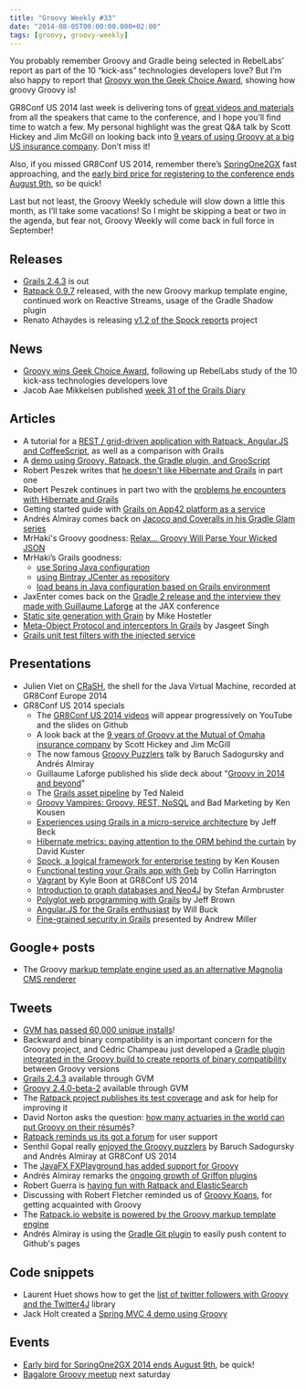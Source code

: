 ```yaml
---
title: "Groovy Weekly #33"
date: "2014-08-05T00:00:00.000+02:00"
tags: [groovy, groovy-weekly]
---
```


You probably remember Groovy and Gradle being selected in RebelLabs’ report as part of the 10 “kick-ass” technologies developers love? But I’m also happy to report that [Groovy won the Geek Choice Award](http://glaforge.appspot.com/article/groovy-receives-geek-choice-award), showing how groovy Groovy is!

GR8Conf US 2014 last week is delivering tons of [great videos and materials](https://www.youtube.com/channel/UC7wUp2KIa1hoMNn0r7JUVEg) from all the speakers that came to the conference, and I hope you’ll find time to watch a few. My personal highlight was the great Q&A talk by Scott Hickey and Jim McGill on looking back into [9 years of using Groovy at a big US insurance company](https://www.youtube.com/watch?v=CvpxRoLEq7M). Don’t miss it!

Also, if you missed GR8Conf US 2014, remember there’s [SpringOne2GX](http://springone2gx.com/) fast approaching, and the [early bird price for registering to the conference ends August 9th](https://2014.event.springone2gx.com/register), so be quick!

Last but not least, the Groovy Weekly schedule will slow down a little this month, as I’ll take some vacations! So I might be skipping a beat or two in the agenda, but fear not, Groovy Weekly will come back in full force in September!

## Releases

*   [Grails 2.4.3](https://grails.org/2.4.3+Release+Notes) is out
*   [Ratpack 0.9.7](http://www.ratpack.io/versions/0.9.7) released, with the new Groovy markup template engine, continued work on Reactive Streams, usage of the Gradle Shadow plugin
*   Renato Athaydes is releasing [v1.2 of the Spock reports](https://groups.google.com/forum/#!msg/spockframework/RzXOqfw4OD0/ZoJsL8VTnmgJ) project

## News

*   [Groovy wins Geek Choice Award](http://glaforge.appspot.com/article/groovy-receives-geek-choice-award), following up RebelLabs study of the 10 kick-ass technologies developers love
*   Jacob Aae Mikkelsen published [week 31 of the Grails Diary](http://grydeske.net/news/show/55)

## Articles

*   A tutorial for a [REST / grid-driven application with Ratpack, Angular.JS and CoffeeScript](http://wordpress.transentia.com.au/wordpress/2014/07/04/livin-on-the-grid/), as well as a comparison with Grails
*   A [demo using Groovy, Ratpack, the Gradle plugin, and GrooScript](http://grooscript.org/ratpack-demo.html)
*   Robert Peszek writes that [he doesn't like Hibernate and Grails](http://rpeszek.blogspot.fr/2014/08/i-dont-like-hibernate-and-grails-part-1.html) in part one
*   Robert Peszek continues in part two with the [problems he encounters with Hibernate and Grails](http://rpeszek.blogspot.fr/2014/08/i-dont-like-hibernategrails-part-2.html)
*   Getting started guide with [Grails on App42 platform as a service](http://app42paas.shephertz.com/dev-center/grails-platform-as-a-service/)
*   Andrés Almiray comes back on [Jacoco and Coveralls in his Gradle Glam series](http://www.jroller.com/aalmiray/entry/gradle_glam_jacoco_coveralls_take)
*   MrHaki's Groovy goodness: [Relax... Groovy Will Parse Your Wicked JSON](http://mrhaki.blogspot.fr/2014/08/groovy-goodness-relax-groovy-will-parse.html)
*   MrHaki’s Grails goodness:
    *   [use Spring Java configuration](http://mrhaki.blogspot.fr/2014/08/grails-goodness-use-spring-java.html)
    *   [using Bintray JCenter as repository](http://mrhaki.blogspot.fr/2014/08/grails-goodness-using-bintray-jcenter.html)
    *   [load beans in Java configuration based on Grails environment](http://mrhaki.blogspot.fr/2014/08/grails-goodness-conditionally-load.html)
*   JaxEnter comes back on the [Gradle 2 release and the interview they made with Guillaume Laforge](http://jaxenter.com/gradle-2-0-is-here-sleek-speedy-and-supporting-java-8-50707.html) at the JAX conference
*   [Static site generation with Grain](http://www.objectpartners.com/2014/07/29/static-website-generation-in-groovy/) by Mike Hostetler
*   [Meta-Object Protocol and interceptors In Grails](http://www.oodlestechnologies.com/blogs/Metaobject-Protocol-%26-Interceptors-In-Grails) by Jasgeet Singh
*   [Grails unit test filters with the injected service](http://www.intelligrape.com/blog/2014/08/04/grails-unit-test-filters-with-the-injected-service/)

## Presentations

*   Julien Viet on [CRaSH](http://www.youtube.com/watch?v=ZRQwZfP2uIc&feature=youtu.be&a), the shell for the Java Virtual Machine, recorded at GR8Conf Europe 2014
*   GR8Conf US 2014 specials
    *   The [GR8Conf US 2014 videos](https://twitter.com/gr8confus/status/494856150261567489) will appear progressively on YouTube and the slides on Github
    *   A look back at the [9 years of Groovy at the Mutual of Omaha insurance company](https://www.youtube.com/watch?v=CvpxRoLEq7M) by Scott Hickey and Jim McGill
    *   The now famous [Groovy Puzzlers](http://fr.slideshare.net/GroovyPuzzlers/the-groovy-puzzlers-gr8-conf-us-2014) talk by Baruch Sadogursky and Andrés Almiray
    *   Guillaume Laforge published his slide deck about "[Groovy in 2014 and beyond](https://speakerdeck.com/glaforge/groovy-in-2014-and-beyond-at-gr8conf-us-2014)"
    *   The [Grails asset pipeline](https://www.youtube.com/watch?v=A17geQa5WQc) by Ted Naleid
    *   [Groovy Vampires: Groovy, REST, NoSQL](https://www.youtube.com/watch?v=fhGRLFLamN8) and Bad Marketing by Ken Kousen
    *   [Experiences using Grails in a micro-service architecture](https://www.youtube.com/watch?v=wF8gjfh0Kyw) by Jeff Beck
    *   [Hibernate metrics: paying attention to the ORM behind the curtain](https://www.youtube.com/watch?v=_cdb7zYNEFg&feature=youtu.be) by David Kuster
    *   [Spock, a logical framework for enterprise testing](https://www.youtube.com/watch?v=i28F13zZwlg&feature=youtu.be) by Ken Kousen
    *   [Functional testing your Grails app with Geb](https://www.youtube.com/watch?v=VvTxOwYsj88) by Collin Harrington
    *   [Vagrant](https://www.youtube.com/watch?v=-WQGIZ90H2w&list=UU7wUp2KIa1hoMNn0r7JUVEg) by Kyle Boon at GR8Conf US 2014
    *   [Introduction to graph databases and Neo4J](https://www.youtube.com/watch?v=8W8F9zVmwDs) by Stefan Armbruster
    *   [Polyglot web programming with Grails](https://www.youtube.com/watch?v=KFz0n7NLXJA) by Jeff Brown
    *   [Angular.JS for the Grails enthusiast](https://www.youtube.com/watch?v=ObbQw6_VbWs) by Will Buck
    *   [Fine-grained security in Grails](https://www.youtube.com/watch?v=IGgsARk8BGE&feature=youtu.be) presented by Andrew Miller

## Google+ posts

*   The Groovy [markup template engine used as an alternative Magnolia CMS renderer](https://plus.google.com/u/0/100991326727521012956/posts/BzRTzUjRinF?cfem=1)

## Tweets

*   [GVM has passed 60,000 unique installs](https://twitter.com/gvmtool/status/494515638669705216)!
*   Backward and binary compatibility is an important concern for the Groovy project, and Cédric Champeau just developed a [Gradle plugin integrated in the Groovy build to create reports of binary compatibility](https://twitter.com/cedricchampeau/status/494457760986456064) between Groovy versions
*   [Grails 2.4.3](https://twitter.com/gvmtool/status/494482701567528960) available through GVM
*   [Groovy 2.4.0-beta-2](https://twitter.com/gvmtool/status/494827442641833984) available through GVM
*   The [Ratpack project publishes its test coverage](https://twitter.com/ratpackweb/status/494957092474605570) and ask for help for improving it
*   David Norton asks the question: [how many actuaries in the world can put Groovy on their résumés](https://twitter.com/davidnortonjr/status/494197093524054017)?
*   [Ratpack reminds us its got a forum](https://twitter.com/ratpackweb/status/494985575863050240) for user support
*   Senthil Gopal really [enjoyed the Groovy puzzlers](https://twitter.com/sengopal/status/495593355032555521) by Baruch Sadogursky and Andrés Almiray at GR8Conf US 2014
*   The [JavaFX FXPlayground has added support for Groovy](https://twitter.com/javafxpert/status/495921622730018816)
*   Andrés Almiray remarks the [ongoing growth of Griffon plugins](https://twitter.com/aalmiray/status/496391849356300289)
*   Robert Guerra is [having fun with Ratpack and ElasticSearch](https://twitter.com/robertoguerra19/status/496309476933517312)
*   Discussing with Robert Fletcher reminded us of [Groovy Koans](https://twitter.com/rfletcherew/status/496636379485728768), for getting acquainted with Groovy
*   The [Ratpack.io website is powered by the Groovy markup template engine](https://twitter.com/lspacewalker/status/496640143097626624)
*   Andrés Almiray is using the [Gradle Git plugin](https://twitter.com/aalmiray/status/496759565309186048) to easily push content to Github's pages

## Code snippets

*   Laurent Huet shows how to get the [list of twitter followers with Groovy and the Twitter4J](https://gist.github.com/lhuet/9cc05bab4417c0f1026f) library
*   Jack Holt created a [Spring MVC 4 demo using Groovy](https://bitbucket.org/jackcholt/spring4hw)

## Events

*   [Early bird for SpringOne2GX 2014 ends August 9th](https://2014.event.springone2gx.com/register), be quick!
*   [Bagalore Groovy meetup](http://www.meetup.com/Bangalore-Groovy-Grails-Meetup/) next saturday